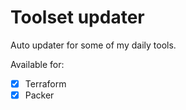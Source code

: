 # Toolset updater

Auto updater for some of my daily tools.


Available for:
- [x] Terraform
- [x] Packer
